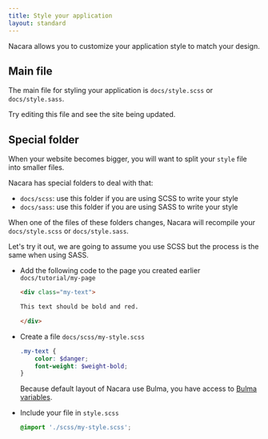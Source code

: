 ```yaml
---
title: Style your application
layout: standard
---
```


Nacara allows you to customize your application style to match your design.

## Main file

The main file for styling your application is `docs/style.scss` or `docs/style.sass`.

Try editing this file and see the site being updated.

## Special folder

When your website becomes bigger, you will want to split your `style` file into smaller files.

Nacara has special folders to deal with that:

- `docs/scss`: use this folder if you are using SCSS to write your style
- `docs/sass`: use this folder if you are using SASS to write your style

When one of the files of these folders changes, Nacara will recompile your `docs/style.scss` or `docs/style.sass`.

Let's try it out, we are going to assume you use SCSS but the process is the same when using SASS.

<ul class="textual-steps">

<li>

Add the following code to the page you created earlier `docs/tutorial/my-page`

```html
<div class="my-text">

This text should be bold and red.

</div>
```

</li>

<li>

Create a file `docs/scss/my-style.scss`

```scss
.my-text {
    color: $danger;
    font-weight: $weight-bold;
}
```

Because default layout of Nacara use Bulma, you have access to [Bulma variables](https://bulma.io/documentation/customize/variables/).

</li>

<li>

Include your file in `style.scss`

```scss
@import './scss/my-style.scss';
```

</li>

</ul>
